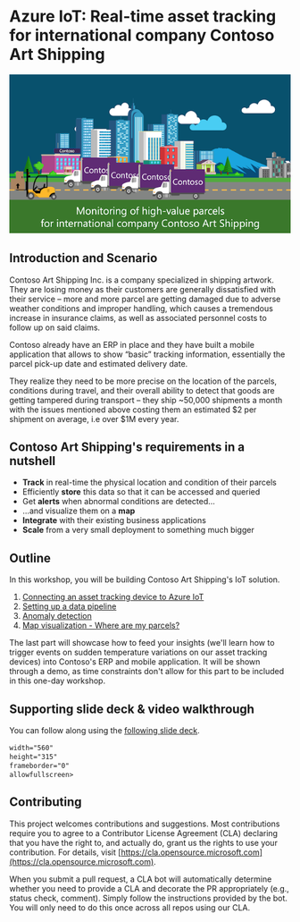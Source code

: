 # Azure IoT: Real-time asset tracking for international company Contoso Art Shipping

![Contoso Intro image](assets/contoso-art-shipping.png) 

## Introduction and Scenario

Contoso Art Shipping Inc. is a company specialized in shipping artwork. They are losing money as their customers are generally dissatisfied with their service – more and more parcel are getting damaged due to adverse weather conditions and improper handling, which causes a tremendous increase in insurance claims, as well as associated personnel costs to follow up on said claims.

Contoso already have an ERP in place and they have built a mobile application that allows to show “basic” tracking information, essentially the parcel pick-up date and estimated delivery date.

They realize they need to be more precise on the location of the parcels, conditions during travel, and their overall ability to detect that goods are getting tampered during transport – they ship ~50,000 shipments a month with the issues mentioned above costing them an estimated \$2 per shipment on average, i.e over \$1M every year.

## Contoso Art Shipping's requirements in a nutshell

* **Track** in real-time the physical location and condition of their parcels
* Efficiently **store** this data so that it can be accessed and queried
* Get **alerts** when abnormal conditions are detected…
* …and visualize them on a **map**
* **Integrate** with their existing business applications
* **Scale** from a very small deployment to something much bigger

## Outline

In this workshop, you will be building Contoso Art Shipping's IoT solution.

1. [Connecting an asset tracking device to Azure IoT](step-001-connecting-a-device/)
2. [Setting up a data pipeline](step-002-setting-up-data-pipeline/)
3. [Anomaly detection](step-003-anomaly-detection/)
4. [Map visualization - Where are my parcels?](step-004-map-visualization/)

The last part will showcase how to feed your insights (we'll learn how to trigger events on sudden temperature variations on our asset tracking devices) into Contoso's ERP and mobile application. It will be shown through a demo, as time constraints don't allow for this part to be included in this one-day workshop.

## Supporting slide deck & video walkthrough

You can follow along using the [following slide deck](assets/Azure&#32;IoT&#32;Workshop&#32;-&#32;Realtime&#32;asset&#32;tracking.pdf).


    width="560" 
    height="315"
    frameborder="0" 
    allowfullscreen>
</iframe>

## Contributing

This project welcomes contributions and suggestions.  Most contributions require you to agree to a
Contributor License Agreement (CLA) declaring that you have the right to, and actually do, grant us
the rights to use your contribution. For details, visit [https://cla.opensource.microsoft.com](https://cla.opensource.microsoft.com).

When you submit a pull request, a CLA bot will automatically determine whether you need to provide
a CLA and decorate the PR appropriately (e.g., status check, comment). Simply follow the instructions
provided by the bot. You will only need to do this once across all repos using our CLA.
